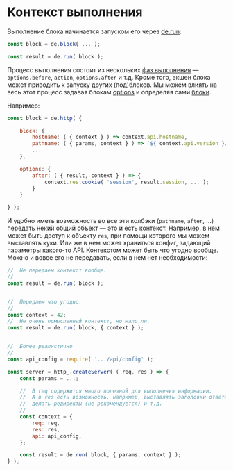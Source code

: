 # Контекст выполнения

Выполнение блока начинается запуском его через [de.run](./run.md):

```js
const block = de.block( ... );

const result = de.run( block );
```

Процесс выполнения состоит из нескольких [фаз выполнения](./phases.md) —
`options.before`, `action`, `options.after` и т.д.
Кроме того, экшен блока может приводить к запуску других (под)блоков.
Мы можем влиять на весь этот процесс задавая блокам [options](./options.md) и определяя сами [блоки](./blocks.md).

Например:

```js
const block = de.http( {

    block: {
        hostname: ( { context } ) => context.api.hostname,
        pathname: ( { params, context } ) => `${ context.api.version }/item/${ params.id }/`,
        ...
    },

    options: {
        after: ( { result, context } ) => {
            context.res.cookie( 'session', result.session, ... );
        }
    }

} );
```

И удобно иметь возможность во все эти колбэки (`pathname`, `after`, ...) передать некий общий объект — это и есть контекст.
Например, в нем может быть доступ к объекту `res`, при помощи которого мы можем выставлять куки.
Или же в нем может храниться конфиг, задающий параметры какого-то API.
Контекстом может быть что угодно вообще. Можно и вовсе его не передавать, если в нем нет необходимости:

```js
//  Не передаем контекст вообще.
//
const result = de.run( block );


//  Передаем что угодно.
//
const context = 42;
//  Не очень осмысленный контекст, но мало ли.
const result = de.run( block, { context } );


//  Более реалистично
//
const api_config = require( '.../api/config' );

const server = http_.createServer( ( req, res ) => {
    const params = ...;

    //  В req содержится много полезной для выполнения информации.
    //  А в res есть возможность, например, выставлять заголовки ответа,
    //  делать редиректы (не рекомендуется) и т.д.
    //
    const context = {
        req: req,
        res: res,
        api: api_config,
    };

    const result = de.run( block, { params, context } );
} );
```
